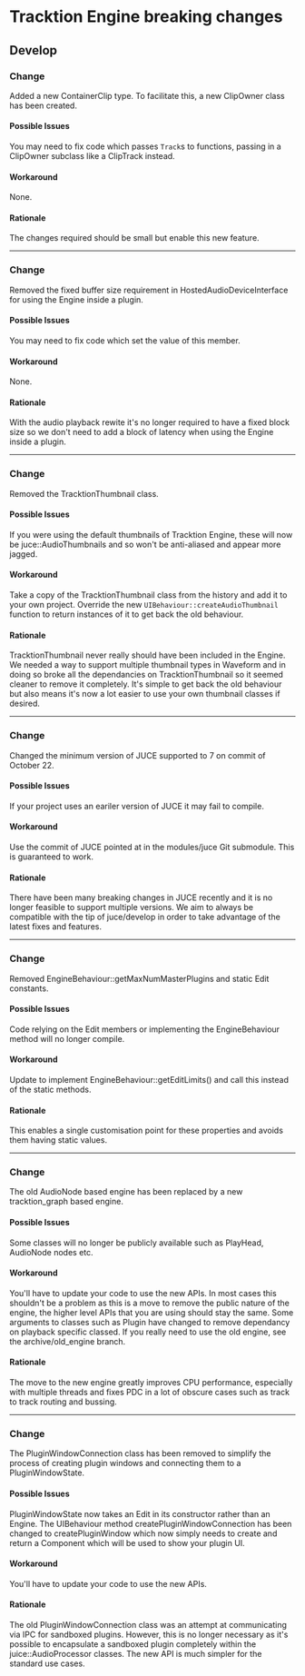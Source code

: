 # Tracktion Engine breaking changes

## Develop


### Change
Added a new ContainerClip type. To facilitate this, a new ClipOwner class has been created.

#### Possible Issues
You may need to fix code which passes `Track`s to functions, passing in a ClipOwner subclass like a ClipTrack instead.

#### Workaround
None.

#### Rationale
The changes required should be small but enable this new feature.

---

### Change
Removed the fixed buffer size requirement in HostedAudioDeviceInterface for using the Engine inside a plugin.

#### Possible Issues
You may need to fix code which set the value of this member.

#### Workaround
None.

#### Rationale
With the audio playback rewite it's no longer required to have a fixed block size so we don't need to add a block of latency when using the Engine inside a plugin.

---

### Change
Removed the TracktionThumbnail class.

#### Possible Issues
If you were using the default thumbnails of Tracktion Engine, these will now be juce::AudioThumbnails and so won't be anti-aliased and appear more jagged.

#### Workaround
Take a copy of the TracktionThumbnail class from the history and add it to your own project.
Override the new `UIBehaviour::createAudioThumbnail` function to return instances of it to get back the old behaviour.

#### Rationale
TracktionThumbnail never really should have been included in the Engine. We needed a way to support multiple thumbnail types in Waveform and in doing so broke all the dependancies on TracktionThumbnail so it seemed cleaner to remove it completely. It's simple to get back the old behaviour but also means it's now a lot easier to use your own thumbnail classes if desired.

---

### Change
Changed the minimum version of JUCE supported to 7 on commit of October 22.

#### Possible Issues
If your project uses an eariler version of JUCE it may fail to compile.

#### Workaround
Use the commit of JUCE pointed at in the modules/juce Git submodule. This is guaranteed to work.

#### Rationale
There have been many breaking changes in JUCE recently and it is no longer feasible to support multiple versions.
We aim to always be compatible with the tip of juce/develop in order to take advantage of the latest fixes and features.

---

### Change
Removed EngineBehaviour::getMaxNumMasterPlugins and static Edit constants.

#### Possible Issues
Code relying on the Edit members or implementing the EngineBehaviour method will no longer compile.

#### Workaround
Update to implement EngineBehaviour::getEditLimits() and call this instead of the static methods.

#### Rationale
This enables a single customisation point for these properties and avoids them having static values.

---
### Change
The old AudioNode based engine has been replaced by a new tracktion_graph based engine.

#### Possible Issues
Some classes will no longer be publicly available such as PlayHead, AudioNode nodes etc.

#### Workaround
You'll have to update your code to use the new APIs. In most cases this shouldn't be a
problem as this is a move to remove the public nature of the engine, the higher level APIs
that you are using should stay the same. Some arguments to classes such as Plugin have
changed to remove dependancy on playback specific classed.
If you really need to use the old engine, see the archive/old_engine branch.

#### Rationale
The move to the new engine greatly improves CPU performance, especially with multiple
threads and fixes PDC in a lot of obscure cases such as track to track routing and bussing.

---
### Change
The PluginWindowConnection class has been removed to simplify the process of
creating plugin windows and connecting them to a PluginWindowState.

#### Possible Issues
PluginWindowState now takes an Edit in its constructor rather than an Engine.
The UIBehaviour method createPluginWindowConnection has been changed to
createPluginWindow which now simply needs to create and return a Component
which will be used to show your plugin UI.

#### Workaround
You'll have to update your code to use the new APIs.

#### Rationale
The old PluginWindowConnection class was an attempt at communicating via IPC
for sandboxed plugins. However, this is no longer necessary as it's possible
to encapsulate a sandboxed plugin completely within the juice::AudioProcessor
classes.
The new API is much simpler for the standard use cases.
